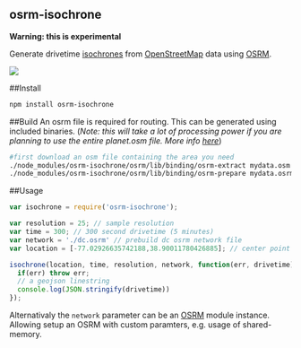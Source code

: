 osrm-isochrone
---
**Warning: this is experimental**

Generate drivetime [isochrones](http://en.wikipedia.org/wiki/Isochrone_map) from [OpenStreetMap](http://www.openstreetmap.org/) data using [OSRM](http://project-osrm.org/).

![](https://dl.dropbox.com/s/r7hntimgiv5cfeq/Screenshot%202014-11-24%2017.20.32.png?dl=0)


##Install

```sh
npm install osrm-isochrone
```

##Build
An osrm file is required for routing. This can be generated using included binaries. (*Note: this will take a lot of processing power if you are planning to use the entire planet.osm file. More info [here](https://github.com/Project-OSRM/osrm-backend/wiki/Running-OSRM)*)

```sh
#first download an osm file containing the area you need
./node_modules/osrm-isochrone/osrm/lib/binding/osrm-extract mydata.osm -p ./node_modules/osrm-isochrone/osrm/test/data/car.lua
./node_modules/osrm-isochrone/osrm/lib/binding/osrm-prepare mydata.osrm -p ./node_modules/osrm-isochrone/osrm/test/data/car.lua
```

##Usage

```js
var isochrone = require('osrm-isochrone');

var resolution = 25; // sample resolution
var time = 300; // 300 second drivetime (5 minutes)
var network = './dc.osrm' // prebuild dc osrm network file
var location = [-77.02926635742188,38.90011780426885]; // center point

isochrone(location, time, resolution, network, function(err, drivetime) {
  if(err) throw err;
  // a geojson linestring
  console.log(JSON.stringify(drivetime))
});
```

Alternativaly the `network` parameter can be an [OSRM](https://github.com/Project-OSRM/node-osrm) module instance. Allowing setup an OSRM with custom paramters, e.g. usage of shared-memory.
